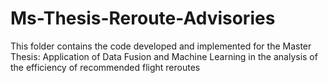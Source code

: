 # Ms-Thesis-Reroute-Advisories
This folder contains the code developed and implemented for the Master Thesis: Application of Data Fusion and Machine Learning in the analysis of the efficiency of recommended flight reroutes

